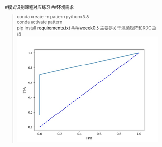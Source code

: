 #模式识别课程对应练习
##环境需求
>conda create -n pattern python=3.8  
>conda activate pattern  
>pip install [requirements.txt](requirements.txt)
###[weeek0.5](week0.5.py)
主要是关于混淆矩阵和ROC曲线  
![](output/week0.5/ROC_curve.jpg)